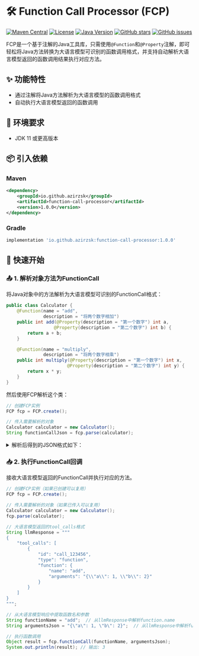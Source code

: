 # 🛠️ Function Call Processor (FCP)

[![Maven Central](https://img.shields.io/maven-central/v/io.github.azirzsk/function-call-processor)](https://search.maven.org/artifact/io.github.azirzsk/function-call-processor)
[![License](https://img.shields.io/github/license/azirzsk/FunctionCallProcessor)](https://github.com/azirzsk/FunctionCallProcessor/blob/main/LICENSE)
[![Java Version](https://img.shields.io/badge/Java-11%2B-blue)](https://www.java.com)
[![GitHub stars](https://img.shields.io/github/stars/azirzsk/FunctionCallProcessor)](https://github.com/azirzsk/FunctionCallProcessor/stargazers)
[![GitHub issues](https://img.shields.io/github/issues/azirzsk/FunctionCallProcessor)](https://github.com/azirzsk/FunctionCallProcessor/issues)

FCP是一个基于注解的Java工具库，只需使用`@Function`和`@Property`注解，即可轻松将Java方法转换为大语言模型可识别的函数调用格式，并支持自动解析大语言模型返回的函数调用结果执行对应方法。

## ✨ 功能特性

- 通过注解将Java方法解析为大语言模型的函数调用格式
- 自动执行大语言模型返回的函数调用

## 🔧 环境要求

- JDK 11 或更高版本

## 📦 引入依赖

### Maven
```xml
<dependency>
    <groupId>io.github.azirzsk</groupId>
    <artifactId>function-call-processor</artifactId>
    <version>1.0.0</version>
</dependency>
```

### Gradle
```groovy
implementation 'io.github.azirzsk:function-call-processor:1.0.0'
```

## 🚀 快速开始

### 📤 1. 解析对象方法为FunctionCall

将Java对象中的方法解析为大语言模型可识别的FunctionCall格式：

```java
public class Calculator {
    @Function(name = "add", 
              description = "将两个数字相加")
    public int add(@Property(description = "第一个数字") int a,
                  @Property(description = "第二个数字") int b) {
        return a + b;
    }

    @Function(name = "multiply", 
              description = "将两个数字相乘")
    public int multiply(@Property(description = "第一个数字") int x,
                       @Property(description = "第二个数字") int y) {
        return x * y;
    }
}
```

然后使用FCP解析这个类：

```java
// 创建FCP实例
FCP fcp = FCP.create();

// 传入需要解析的对象
Calculator calculator = new Calculator();
String functionCallJson = fcp.parse(calculator);
```

<details>
<summary>解析后得到的JSON格式如下：</summary>

```json
[
    {
        "name": "add",
        "description": "将两个数字相加",
        "parameters": {
            "type": "object",
            "properties": {
                "a": {
                    "type": "integer",
                    "description": "第一个数字"
                },
                "b": {
                    "type": "integer",
                    "description": "第二个数字"
                }
            },
            "required": ["a", "b"]
        }
    },
    {
        "name": "multiply",
        "description": "将两个数字相乘",
        "parameters": {
            "type": "object",
            "properties": {
                "x": {
                    "type": "integer",
                    "description": "第一个数字"
                },
                "y": {
                    "type": "integer",
                    "description": "第二个数字"
                }
            },
            "required": ["x", "y"]
        }
    }
]
```

</details>

### 📥 2. 执行FunctionCall回调

接收大语言模型返回的FunctionCall并执行对应的方法。

```java
// 创建FCP实例（如果已创建可以复用）
FCP fcp = FCP.create();

// 传入需要解析的对象（如果已传入可以复用）
Calculator calculator = new Calculator();
fcp.parse(calculator);

// 大语言模型返回的tool_calls格式
String llmResponse = """
{
    "tool_calls": [
        {
            "id": "call_123456",
            "type": "function",
            "function": {
                "name": "add",
                "arguments": "{\\"a\\": 1, \\"b\\": 2}"
            }
        }
    ]
}
""";

// 从大语言模型响应中提取函数名和参数
String functionName = "add";  // 从llmResponse中解析function.name
String argumentsJson = "{\"a\": 1, \"b\": 2}";  // 从llmResponse中解析function.arguments

// 执行函数调用
Object result = fcp.functionCall(functionName, argumentsJson);
System.out.println(result); // 输出: 3
```